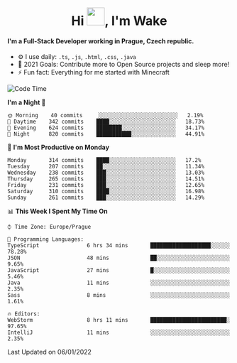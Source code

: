 <h1 align="center">Hi <img src="https://raw.githubusercontent.com/MrWakeCZ/MrWakeCZ/master/Hi.gif" width="40px" />, I'm Wake</h1>

#### I'm a Full-Stack Developer working in Prague, Czech republic.
- ⚙️ I use daily: `.ts`, `.js`, `.html`, `.css`, `.java`
- 🥅 2021 Goals: Contribute more to Open Source projects and sleep more!
- ⚡ Fun fact: Everything for me started with Minecraft

<!--START_SECTION:waka-->
![Code Time](http://img.shields.io/badge/Code%20Time-2%2C032%20hrs%2034%20mins-blue)

**I'm a Night 🦉** 

```text
🌞 Morning    40 commits     ░░░░░░░░░░░░░░░░░░░░░░░░░   2.19% 
🌆 Daytime    342 commits    ████░░░░░░░░░░░░░░░░░░░░░   18.73% 
🌃 Evening    624 commits    ████████░░░░░░░░░░░░░░░░░   34.17% 
🌙 Night      820 commits    ███████████░░░░░░░░░░░░░░   44.91%

```
📅 **I'm Most Productive on Monday** 

```text
Monday       314 commits    ████░░░░░░░░░░░░░░░░░░░░░   17.2% 
Tuesday      207 commits    ██░░░░░░░░░░░░░░░░░░░░░░░   11.34% 
Wednesday    238 commits    ███░░░░░░░░░░░░░░░░░░░░░░   13.03% 
Thursday     265 commits    ███░░░░░░░░░░░░░░░░░░░░░░   14.51% 
Friday       231 commits    ███░░░░░░░░░░░░░░░░░░░░░░   12.65% 
Saturday     310 commits    ████░░░░░░░░░░░░░░░░░░░░░   16.98% 
Sunday       261 commits    ███░░░░░░░░░░░░░░░░░░░░░░   14.29%

```


📊 **This Week I Spent My Time On** 

```text
⌚︎ Time Zone: Europe/Prague

💬 Programming Languages: 
TypeScript               6 hrs 34 mins       ███████████████████░░░░░░   78.28% 
JSON                     48 mins             ██░░░░░░░░░░░░░░░░░░░░░░░   9.65% 
JavaScript               27 mins             █░░░░░░░░░░░░░░░░░░░░░░░░   5.46% 
Java                     11 mins             ░░░░░░░░░░░░░░░░░░░░░░░░░   2.35% 
Sass                     8 mins              ░░░░░░░░░░░░░░░░░░░░░░░░░   1.61%

🔥 Editors: 
WebStorm                 8 hrs 11 mins       ████████████████████████░   97.65% 
IntelliJ                 11 mins             ░░░░░░░░░░░░░░░░░░░░░░░░░   2.35%

```


 Last Updated on 06/01/2022
<!--END_SECTION:waka-->
